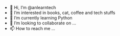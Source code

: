 - 👋 Hi, I’m @anlearntech
- 👀 I’m interested in books, cat, coffee and tech stuffs
- 🌱 I’m currently learning Python
- 💞️ I’m looking to collaborate on ...
- 📫 How to reach me ...

<!---
anlearntech/anlearntech is a ✨ special ✨ repository because its `README.md` (this file) appears on your GitHub profile.
You can click the Preview link to take a look at your changes.
--->
